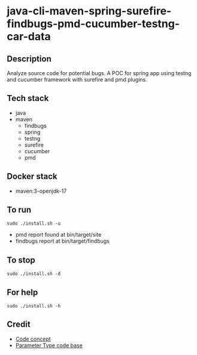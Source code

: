 # java-cli-maven-spring-surefire-findbugs-pmd-cucumber-testng-car-data

## Description
Analyze source code for potential bugs.
A POC for spring app using testng
and cucumber framework with
surefire and pmd plugins.

## Tech stack
- java
- maven
	- findbugs
  - spring
  - testng
  - surefire
  - cucumber
  - pmd

## Docker stack
- maven:3-openjdk-17

## To run
`sudo ./install.sh -u`
- pmd report found at bin/target/site
- findbugs report at bin/target/findbugs

## To stop
`sudo ./install.sh -d`

## For help
`sudo ./install.sh -h`

## Credit
- [Code concept](https://stackoverflow.com/questions/67847818/maven-junit-5-cucumber-not-running-tests)
- [Parameter Type code base](https://thepracticaldeveloper.com/cucumber-guide-3-step-definitions-state/)
